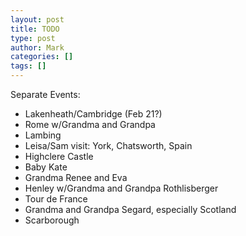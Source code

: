 ```yaml
---
layout: post
title: TODO
type: post
author: Mark
categories: []
tags: []
---
```


Separate Events:

* Lakenheath/Cambridge (Feb 21?)
* Rome w/Grandma and Grandpa
* Lambing
* Leisa/Sam visit: York, Chatsworth, Spain
* Highclere Castle
* Baby Kate
* Grandma Renee and Eva
* Henley w/Grandma and Grandpa Rothlisberger
* Tour de France
* Grandma and Grandpa Segard, especially Scotland
* Scarborough